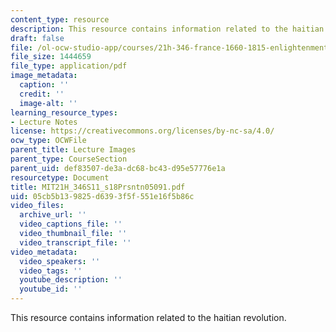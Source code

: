 ```yaml
---
content_type: resource
description: This resource contains information related to the haitian revolution.
draft: false
file: /ol-ocw-studio-app/courses/21h-346-france-1660-1815-enlightenment-revolution-napoleon-spring-2011/05cb5b139825d6393f5f551e16f5b86c_MIT21H_346S11_s18Prsntn05091.pdf
file_size: 1444659
file_type: application/pdf
image_metadata:
  caption: ''
  credit: ''
  image-alt: ''
learning_resource_types:
- Lecture Notes
license: https://creativecommons.org/licenses/by-nc-sa/4.0/
ocw_type: OCWFile
parent_title: Lecture Images
parent_type: CourseSection
parent_uid: def83507-de3a-dc68-bc43-d95e57776e1a
resourcetype: Document
title: MIT21H_346S11_s18Prsntn05091.pdf
uid: 05cb5b13-9825-d639-3f5f-551e16f5b86c
video_files:
  archive_url: ''
  video_captions_file: ''
  video_thumbnail_file: ''
  video_transcript_file: ''
video_metadata:
  video_speakers: ''
  video_tags: ''
  youtube_description: ''
  youtube_id: ''
---
```

This resource contains information related to the haitian revolution.